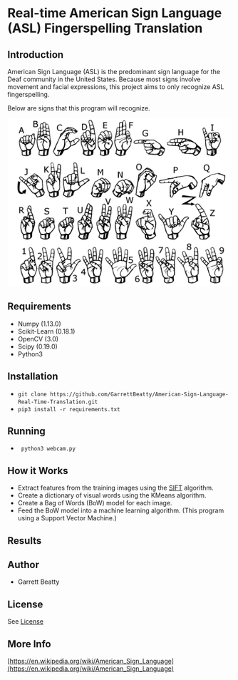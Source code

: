 Real-time American Sign Language (ASL) Fingerspelling Translation
================================================================

Introduction
------------
American Sign Language (ASL) is the predominant sign language for the Deaf community 
in the United States. Because most signs involve movement and facial expressions, 
this project aims to only recognize ASL fingerspelling.

Below are signs that this program will recognize.

![ASL Signs](signs.png)

Requirements
------------

* Numpy (1.13.0)
* Scikit-Learn (0.18.1)
* OpenCV (3.0)
* Scipy (0.19.0)
* Python3

Installation
-------------
* `git clone https://github.com/GarrettBeatty/American-Sign-Language-Real-Time-Translation.git`
* `pip3 install -r requirements.txt` 

Running
-------
* ` python3 webcam.py`

How it Works                                            
-------------------

* Extract features from the training images using the [SIFT](https://en.wikipedia.org/wiki/Scale-invariant_feature_transform) algorithm.
* Create a dictionary of visual words using the KMeans algorithm.
* Create a Bag of Words (BoW) model for each image.
* Feed the BoW model into a machine learning algorithm. (This program using a Support Vector Machine.)
    
Results
-------------

Author
-------------
* Garrett Beatty

License
-------------
See [License](#LICENSE.md)

More Info
---------
[https://en.wikipedia.org/wiki/American_Sign_Language](https://en.wikipedia.org/wiki/American_Sign_Language)